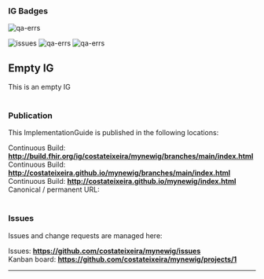 ### IG Badges

![qa-errs](https://img.shields.io/github/workflow/status/costateixeira/mynewig/main?label=Build%20status)

![issues](https://img.shields.io/github/issues/costateixeira/mynewig)
![qa-errs](https://img.shields.io/endpoint?url=https://raw.githubusercontent.com/costateixeira/mynewig/main/status/qa-errs.json)
![qa-errs](https://img.shields.io/endpoint?url=https://raw.githubusercontent.com/costateixeira/mynewig/main/status/qa-warns.json)
 


Empty IG
---
This is an empty IG
<br> </br>
###
### Publication
This ImplementationGuide is published in the following locations:

Continuous Build: __http://build.fhir.org/ig/costateixeira/mynewig/branches/main/index.html__  
Continuous Build: __http://costateixeira.github.io/mynewig/branches/main/index.html__  
Continuous Build: __http://costateixeira.github.io/mynewig/index.html__  
Canonical / permanent URL: 
<br> </br>

### Issues
Issues and change requests are managed here:  

Issues:  __https://github.com/costateixeira/mynewig/issues__  
Kanban board:  __https://github.com/costateixeira/mynewig/projects/1__  

---
